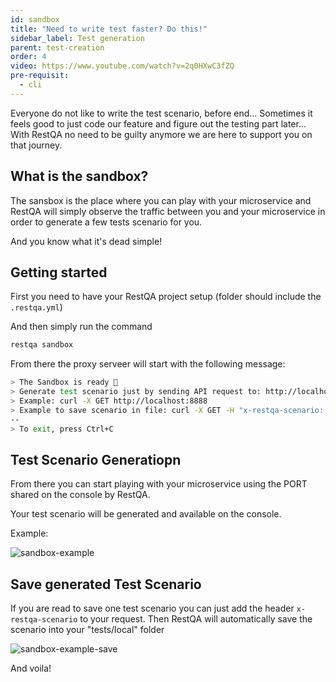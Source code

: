 ```yaml
---
id: sandbox
title: "Need to write test faster? Do this!"
sidebar_label: Test generation
parent: test-creation
order: 4
video: https://www.youtube.com/watch?v=2q0HXwC3fZQ
pre-requisit:
  - cli
---
```


Everyone do not like to write the test scenario, before end...
Sometimes it feels good to just code our feature and figure out the testing part later...
With RestQA no need to be guilty anymore we are here to support you on that journey.

## What is the sandbox?

The sansbox is the place where you can play with your microservice and RestQA will simply observe the traffic
between you and your microservice in order to generate a few tests scenario for you.

And you know what it's dead simple!

## Getting started

First you need to have your RestQA project setup (folder should include the `.restqa.yml`)

And then simply run the command

```bash
restqa sandbox
```

From there the proxy serveer will start with the following message:

```bash
> The Sandbox is ready 🦏
> Generate test scenario just by sending API request to: http://localhost:8888
> Example: curl -X GET http://localhost:8888
> Example to save scenario in file: curl -X GET -H "x-restqa-scenario: name of my scenario" http://localhost:8888
--
> To exit, press Ctrl+C
```

## Test Scenario Generatiopn

From there you can start playing with your microservice using the PORT shared on the console by RestQA.

Your test scenario will be generated and available on the console.

Example:

![sandbox-example](images/documentation/restqa-sandbox.gif)



## Save generated Test Scenario

If you are read to save one test scenario you can just add the header `x-restqa-scenario` to your request.
Then RestQA will automatically save the scenario into your "tests/local" folder


![sandbox-example-save](images/documentation/restqa-sandbox-save.gif)

And voila!
